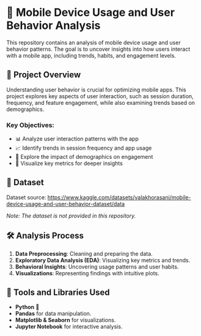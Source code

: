 # 📱 Mobile Device Usage and User Behavior Analysis

This repository contains an analysis of mobile device usage and user behavior patterns. The goal is to uncover insights into how users interact with a mobile app, including trends, habits, and engagement levels.

## 🎯 Project Overview

Understanding user behavior is crucial for optimizing mobile apps. This project explores key aspects of user interaction, such as session duration, frequency, and feature engagement, while also examining trends based on demographics.

### Key Objectives:
- 📊 Analyze user interaction patterns with the app
- 📈 Identify trends in session frequency and app usage
- 👥 Explore the impact of demographics on engagement
- 📍 Visualize key metrics for deeper insights

## 📂 Dataset

Dataset source: https://www.kaggle.com/datasets/valakhorasani/mobile-device-usage-and-user-behavior-dataset/data

*Note: The dataset is not provided in this repository.*

## 🛠️ Analysis Process

1. **Data Preprocessing**: Cleaning and preparing the data.
2. **Exploratory Data Analysis (EDA)**: Visualizing key metrics and trends.
3. **Behavioral Insights**: Uncovering usage patterns and user habits.
4. **Visualizations**: Representing findings with intuitive plots.

## 🧰 Tools and Libraries Used
- **Python** 🐍
- **Pandas** for data manipulation.
- **Matplotlib & Seaborn** for visualizations.
- **Jupyter Notebook** for interactive analysis.


